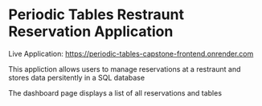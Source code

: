 # Periodic Tables Restraunt Reservation Application

Live Application: https://periodic-tables-capstone-frontend.onrender.com

This appliction allows users to manage reservations at a restraunt and stores data persitently in a SQL database

The dashboard page displays a list of all reservations and tables


